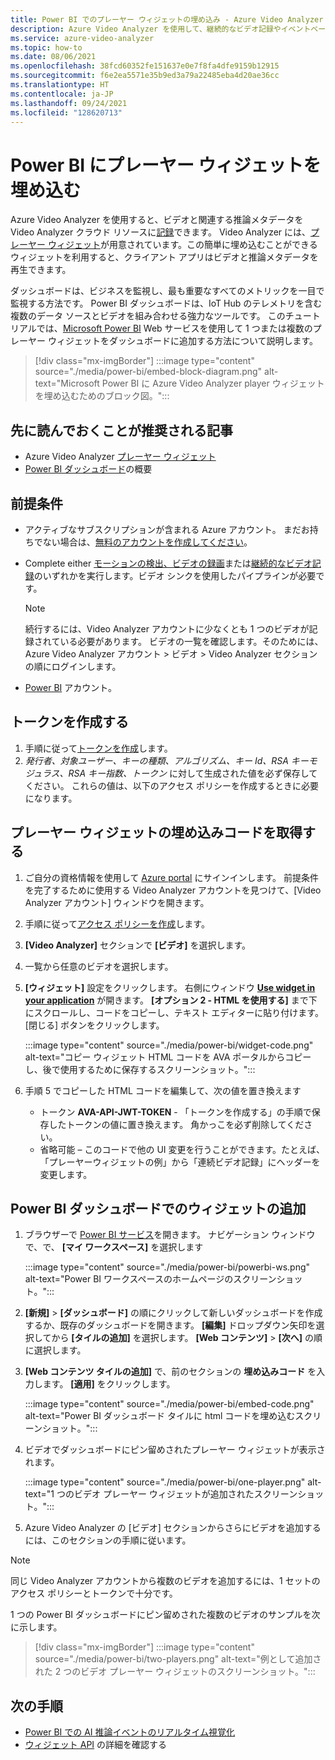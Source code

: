 ```yaml
---
title: Power BI でのプレーヤー ウィジェットの埋め込み - Azure Video Analyzer
description: Azure Video Analyzer を使用して、継続的なビデオ記録やイベントベースの記録を行うことができます。 この記事では、Microsoft Power BI にビデオを埋め込むことで、ユーザーに合わせてカスタマイズ可能な UI を提供する方法について説明します。
ms.service: azure-video-analyzer
ms.topic: how-to
ms.date: 08/06/2021
ms.openlocfilehash: 38fcd60352fe151637e0e7f8fa4dfe9159b12915
ms.sourcegitcommit: f6e2ea5571e35b9ed3a79a22485eba4d20ae36cc
ms.translationtype: HT
ms.contentlocale: ja-JP
ms.lasthandoff: 09/24/2021
ms.locfileid: "128620713"
---
```

# <a name="embed-player-widget-in-power-bi"></a>Power BI にプレーヤー ウィジェットを埋め込む

Azure Video Analyzer を使用すると、ビデオと関連する推論メタデータを Video Analyzer クラウド リソースに[記録](detect-motion-record-video-clips-cloud.md)できます。 Video Analyzer には、[プレーヤー ウィジェット](player-widget.md)が用意されています。この簡単に埋め込むことができるウィジェットを利用すると、クライアント アプリはビデオと推論メタデータを再生できます。

ダッシュボードは、ビジネスを監視し、最も重要なすべてのメトリックを一目で監視する方法です。 Power BI ダッシュボードは、IoT Hub のテレメトリを含む複数のデータ ソースとビデオを組み合わせる強力なツールです。 このチュートリアルでは、[Microsoft Power BI](https://powerbi.microsoft.com/) Web サービスを使用して 1 つまたは複数のプレーヤー ウィジェットをダッシュボードに追加する方法について説明します。

> [!div class="mx-imgBorder"]
> :::image type="content" source="./media/power-bi/embed-block-diagram.png" alt-text="Microsoft Power BI に Azure Video Analyzer player ウィジェットを埋め込むためのブロック図。":::

## <a name="suggested-pre-reading"></a>先に読んでおくことが推奨される記事

- Azure Video Analyzer [プレーヤー ウィジェット](player-widget.md)
- [Power BI ダッシュボード](/power-bi/create-reports/service-dashboards)の概要

## <a name="prerequisites"></a>前提条件

- アクティブなサブスクリプションが含まれる Azure アカウント。 まだお持ちでない場合は、[無料のアカウントを作成してください](https://azure.microsoft.com/free/?WT.mc_id=A261C142F)。
- Complete either [モーションの検出、ビデオの録画](detect-motion-record-video-clips-cloud.md)または[継続的なビデオ記録](continuous-video-recording.md)のいずれかを実行します。ビデオ シンクを使用したパイプラインが必要です。

  > [!NOTE]
  > 続行するには、Video Analyzer アカウントに少なくとも 1 つのビデオが記録されている必要があります。 ビデオの一覧を確認します。そのためには、Azure Video Analyzer アカウント > ビデオ > Video Analyzer セクションの順にログインします。

- [Power BI](https://powerbi.microsoft.com/) アカウント。

## <a name="create-a-token"></a>トークンを作成する

1. 手順に従って[トークンを作成](access-policies.md#creating-a-token)します。
2. _発行者、対象ユーザー、キーの種類、アルゴリズム、キー Id、RSA キーモジュラス、RSA キー指数、トークン_ に対して生成された値を必ず保存してください。 これらの値は、以下のアクセス ポリシーを作成するときに必要になります。

## <a name="get-embed-code-for-player-widget"></a>プレーヤー ウィジェットの埋め込みコードを取得する

1. ご自分の資格情報を使用して [Azure portal](https://portal.azure.com/) にサインインします。 前提条件を完了するために使用する Video Analyzer アカウントを見つけて、[Video Analyzer アカウント] ウィンドウを開きます。
2. 手順に従って[アクセス ポリシーを作成](access-policies.md#creating-an-access-policy)します。
3. **[Video Analyzer]** セクションで **[ビデオ]** を選択します。
4. 一覧から任意のビデオを選択します。
5. **[ウィジェット]** 設定をクリックします。 右側にウィンドウ **[Use widget in your application](アプリケーションでウィジェットを使用する)** が開きます。 **[オプション 2 - HTML を使用する]** まで下にスクロールし、コードをコピーし、テキスト エディターに貼り付けます。 [閉じる] ボタンをクリックします。

   :::image type="content" source="./media/power-bi/widget-code.png" alt-text="コピー ウィジェット HTML コードを AVA ポータルからコピーし、後で使用するために保存するスクリーンショット。":::

6. 手順 5 でコピーした HTML コードを編集して、次の値を置き換えます
   - トークン **AVA-API-JWT-TOKEN** - 「トークンを作成する」の手順で保存したトークンの値に置き換えます。 角かっこを必ず削除してください。
   - 省略可能 – このコードで他の UI 変更を行うことができます。たとえば、「プレーヤーウィジェットの例」から「連続ビデオ記録」にヘッダーを変更します。

## <a name="add-widget-in-power-bi-dashboard"></a>Power BI ダッシュボードでのウィジェットの追加

1. ブラウザーで [Power BI サービス](http://app.powerbi.com/)を開きます。 ナビゲーション ウィンドウで、で、 **[マイ ワークスペース]** を選択します

   :::image type="content" source="./media/power-bi/powerbi-ws.png" alt-text="Power BI ワークスペースのホームページのスクリーンショット。":::

2. **[新規]**  >  **[ダッシュボード]** の順にクリックして新しいダッシュボードを作成するか、既存のダッシュボードを開きます。 **[編集]** ドロップダウン矢印を選択してから **[タイルの追加]** を選択します。 **[Web コンテンツ]**  >  **[次へ]** の順に選択します。
3. **[Web コンテンツ タイルの追加]** で、前のセクションの **埋め込みコード** を入力します。 **[適用]** をクリックします。

   :::image type="content" source="./media/power-bi/embed-code.png" alt-text="Power BI ダッシュボード タイルに html コードを埋め込むスクリーンショット。":::

4. ビデオでダッシュボードにピン留めされたプレーヤー ウィジェットが表示されます。

   :::image type="content" source="./media/power-bi/one-player.png" alt-text="1 つのビデオ プレーヤー ウィジェットが追加されたスクリーンショット。":::

5. Azure Video Analyzer の [ビデオ] セクションからさらにビデオを追加するには、このセクションの手順に従います。

> [!NOTE]
> 同じ Video Analyzer アカウントから複数のビデオを追加するには、1 セットのアクセス ポリシーとトークンで十分です。

1 つの Power BI ダッシュボードにピン留めされた複数のビデオのサンプルを次に示します。

> [!div class="mx-imgBorder"]
> :::image type="content" source="./media/power-bi/two-players.png" alt-text="例として追加された 2 つのビデオ プレーヤー ウィジェットのスクリーンショット。":::

## <a name="next-steps"></a>次の手順

- [Power BI での AI 推論イベントのリアルタイム視覚化](visualize-ai-events-power-bi.md)
- [ウィジェット API](https://github.com/Azure/video-analyzer/tree/main/widgets) の詳細を確認する
